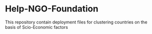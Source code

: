 # Help-NGO-Foundation
This repository contain deployment files for  clustering countries on the basis of Scio-Economic factors
